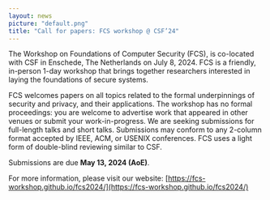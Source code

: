 ```yaml
---
layout: news
picture: "default.png"
title: "Call for papers: FCS workshop @ CSF’24"
---
```


The Workshop on Foundations of Computer Security (FCS), is co-located with CSF in Enschede, The Netherlands on July 8, 2024.  FCS is a friendly, in-person 1-day workshop that brings together researchers interested in laying the foundations of secure systems.

FCS welcomes papers on all topics related to the formal underpinnings of security and privacy, and their applications. The workshop has no formal proceedings: you are welcome to advertise work that appeared in other venues or submit your work-in-progress. We are seeking submissions for full-length talks and short talks.  Submissions may conform to any 2-column format accepted by IEEE, ACM, or USENIX conferences. FCS uses a light form of double-blind reviewing similar to CSF.

Submissions are due **May 13, 2024 (AoE)**.

For more information, please visit our website: [https://fcs-workshop.github.io/fcs2024/](https://fcs-workshop.github.io/fcs2024/)